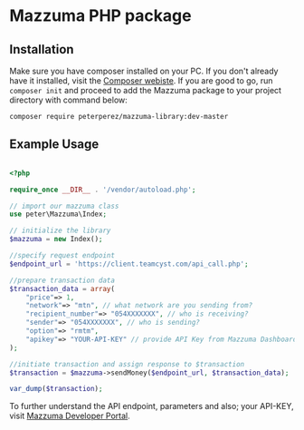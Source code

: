 # Mazzuma PHP package

## Installation

Make sure you have composer installed on your PC. If you don't already have it installed, visit the [Composer webiste](https://getcomposer.org/).
If you are good to go, run ```composer init``` and proceed to add the Mazzuma package to your project directory with command below:
```
composer require peterperez/mazzuma-library:dev-master
```

## Example Usage

```php

<?php

require_once __DIR__ . '/vendor/autoload.php';

// import our mazzuma class
use peter\Mazzuma\Index;

// initialize the library
$mazzuma = new Index();

//specify request endpoint
$endpoint_url = 'https://client.teamcyst.com/api_call.php';

//prepare transaction data
$transaction_data = array(
    "price"=> 1,
    "network"=> "mtn", // what network are you sending from?
    "recipient_number"=> "054XXXXXXX", // who is receiving?
    "sender"=> "054XXXXXXX", // who is sending?
    "option"=> "rmtm",
    "apikey"=> "YOUR-API-KEY" // provide API Key from Mazzuma Dashboard
);

//initiate transaction and assign response to $transaction
$transaction = $mazzuma->sendMoney($endpoint_url, $transaction_data);

var_dump($transaction);

```

To further understand the API endpoint, parameters and also; your API-KEY, visit [Mazzuma Developer Portal](https://mazzuma.com/developer/).